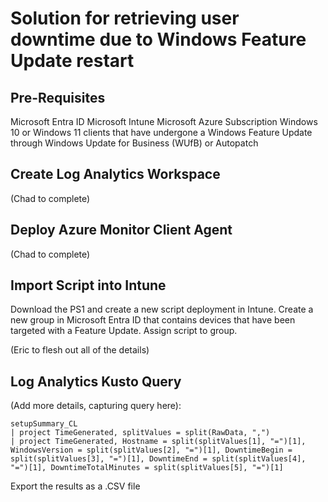 # Solution for retrieving user downtime due to Windows Feature Update restart

## Pre-Requisites

Microsoft Entra ID
Microsoft Intune
Microsoft Azure Subscription 
Windows 10 or Windows 11 clients that have undergone a Windows Feature Update through Windows Update for Business (WUfB) or Autopatch

## Create Log Analytics Workspace
(Chad to complete)

## Deploy Azure Monitor Client Agent
(Chad to complete)

## Import Script into Intune

Download the PS1 and create a new script deployment in Intune. Create a new group in Microsoft Entra ID that contains devices that have been targeted with a Feature Update. Assign script to group.

(Eric to flesh out all of the details)

## Log Analytics Kusto Query

(Add more details, capturing query here):

```
setupSummary_CL
| project TimeGenerated, splitValues = split(RawData, ",")
| project TimeGenerated, Hostname = split(splitValues[1], "=")[1], WindowsVersion = split(splitValues[2], "=")[1], DowntimeBegin = split(splitValues[3], "=")[1], DowntimeEnd = split(splitValues[4], "=")[1], DowntimeTotalMinutes = split(splitValues[5], "=")[1]
```

Export the results as a .CSV file
